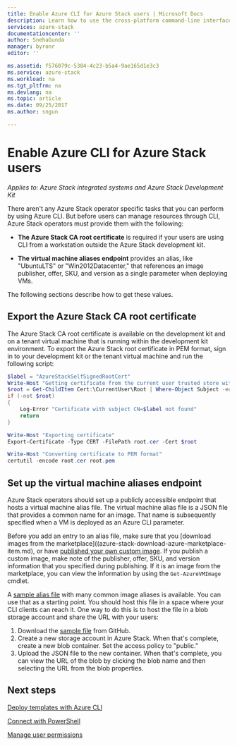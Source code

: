 ```yaml
---
title: Enable Azure CLI for Azure Stack users | Microsoft Docs
description: Learn how to use the cross-platform command-line interface (CLI) to manage and deploy resources on Azure Stack
services: azure-stack
documentationcenter: ''
author: SnehaGunda
manager: byronr
editor: ''

ms.assetid: f576079c-5384-4c23-b5a4-9ae165d1e3c3
ms.service: azure-stack
ms.workload: na
ms.tgt_pltfrm: na
ms.devlang: na
ms.topic: article
ms.date: 09/25/2017
ms.author: sngun

---
```

# Enable Azure CLI for Azure Stack users

*Applies to: Azure Stack integrated systems and Azure Stack Development Kit*

There aren't any Azure Stack operator specific tasks that you can perform by using Azure CLI. But before users can manage resources through CLI, Azure Stack operators must provide them with the following:

* **The Azure Stack CA root certificate** is required if your users are using CLI from a workstation outside the Azure Stack development kit.  

* **The virtual machine aliases endpoint** provides an alias, like "UbuntuLTS" or "Win2012Datacenter," that references an image publisher, offer, SKU, and version as a single parameter when deploying VMs.  

The following sections describe how to get these values.

## Export the Azure Stack CA root certificate

The Azure Stack CA root certificate is available on the development kit and on a tenant virtual machine that is running within the development kit environment. To export the Azure Stack root certificate in PEM format, sign in to your development kit or the tenant virtual machine and run the following script:

```powershell
$label = "AzureStackSelfSignedRootCert"
Write-Host "Getting certificate from the current user trusted store with subject CN=$label"
$root = Get-ChildItem Cert:\CurrentUser\Root | Where-Object Subject -eq "CN=$label" | select -First 1
if (-not $root)
{
    Log-Error "Certificate with subject CN=$label not found"
    return
}

Write-Host "Exporting certificate"
Export-Certificate -Type CERT -FilePath root.cer -Cert $root

Write-Host "Converting certificate to PEM format"
certutil -encode root.cer root.pem
```

## Set up the virtual machine aliases endpoint

Azure Stack operators should set up a publicly accessible endpoint that hosts a virtual machine alias file. The virtual machine alias file is a JSON file that provides a common name for an image. That name is subsequently specified when a VM is deployed as an Azure CLI parameter.  

Before you add an entry to an alias file, make sure that you [download images from the marketplace]((azure-stack-download-azure-marketplace-item.md), or have [published your own custom image](azure-stack-add-vm-image.md). If you publish a custom image, make note of the publisher, offer, SKU, and version information that you specified during publishing. If it is an image from the marketplace, you can view the information by using the ```Get-AzureVMImage``` cmdlet.  
   
A [sample alias file](https://raw.githubusercontent.com/Azure/azure-rest-api-specs/master/arm-compute/quickstart-templates/aliases.json) with many common image aliases is available. You can use that as a starting point. You should host this file in a space where your CLI clients can reach it. One way to do this is to host the file in a blob storage account and share the URL with your users:

1. Download the [sample file](https://raw.githubusercontent.com/Azure/azure-rest-api-specs/master/arm-compute/quickstart-templates/aliases.json) from GitHub.
2. Create a new storage account in Azure Stack. When that's complete, create a new blob container. Set the access policy to "public."  
3. Upload the JSON file to the new container. When that's complete, you can view the URL of the blob by clicking the blob name and then selecting the URL from the blob properties.


## Next steps

[Deploy templates with Azure CLI](azure-stack-deploy-template-command-line.md)

[Connect with PowerShell](azure-stack-connect-powershell.md)

[Manage user permissions](azure-stack-manage-permissions.md)

